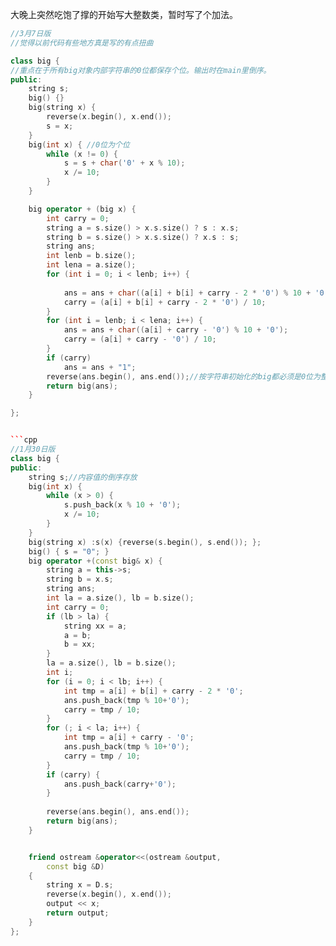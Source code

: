 大晚上突然吃饱了撑的开始写大整数类，暂时写了个加法。

```cpp
//3月7日版
//觉得以前代码有些地方真是写的有点扭曲

class big {
//重点在于所有big对象内部字符串的0位都保存个位。输出时在main里倒序。
public:
	string s;
	big() {}
	big(string x) {  
		reverse(x.begin(), x.end());
		s = x;
	}
	big(int x) { //0位为个位
		while (x != 0) {
			s = s + char('0' + x % 10);
			x /= 10;
		}
	}

	big operator + (big x) {
		int carry = 0;
		string a = s.size() > x.s.size() ? s : x.s;
		string b = s.size() > x.s.size() ? x.s : s;
		string ans;
		int lenb = b.size();
		int lena = a.size();
		for (int i = 0; i < lenb; i++) {
		
			ans = ans + char((a[i] + b[i] + carry - 2 * '0') % 10 + '0');
			carry = (a[i] + b[i] + carry - 2 * '0') / 10;
		}
		for (int i = lenb; i < lena; i++) {
			ans = ans + char((a[i] + carry - '0') % 10 + '0');
			carry = (a[i] + carry - '0') / 10;
		}
		if (carry)
			ans = ans + "1";
		reverse(ans.begin(), ans.end());//按字符串初始化的big都必须是0位为整数，和"123"这样的保持一致
		return big(ans);
	}

};


```cpp 
//1月30日版
class big {
public:
	string s;//内容值的倒序存放
	big(int x) {
		while (x > 0) {
			s.push_back(x % 10 + '0');
			x /= 10;
		}
	}
	big(string x) :s(x) {reverse(s.begin(), s.end()); };
	big() { s = "0"; }
	big operator +(const big& x) {
		string a = this->s;
		string b = x.s;
		string ans;
		int la = a.size(), lb = b.size();
		int carry = 0;
		if (lb > la) {
			string xx = a;
			a = b;
			b = xx;
		}
		la = a.size(), lb = b.size();
		int i;
		for (i = 0; i < lb; i++) {
			int tmp = a[i] + b[i] + carry - 2 * '0';
			ans.push_back(tmp % 10+'0');
			carry = tmp / 10;
		}
		for (; i < la; i++) {
			int tmp = a[i] + carry - '0';
			ans.push_back(tmp % 10+'0');
			carry = tmp / 10;
		}
		if (carry) {
			ans.push_back(carry+'0');
		}
		
		reverse(ans.begin(), ans.end());
		return big(ans);
	}


	friend ostream &operator<<(ostream &output,
		const big &D)
	{
		string x = D.s;
		reverse(x.begin(), x.end());
		output << x;
		return output;
	}
}; 
```
